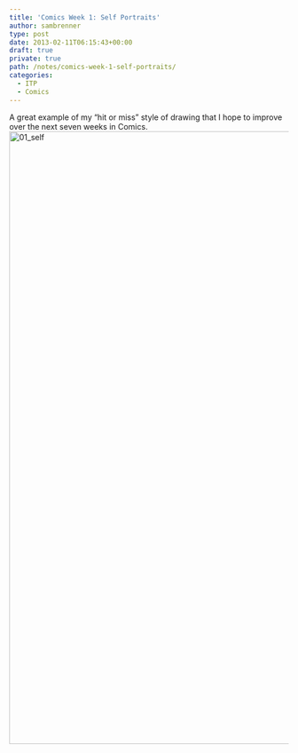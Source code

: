 ```yaml
---
title: 'Comics Week 1: Self Portraits'
author: sambrenner
type: post
date: 2013-02-11T06:15:43+00:00
draft: true
private: true
path: /notes/comics-week-1-self-portraits/
categories:
  - ITP
  - Comics
---
```

A great example of my &#8220;hit or miss&#8221; style of drawing that I hope to improve over the next seven weeks in Comics.
<img class="aligncenter size-full wp-image-269" alt="01_self" src="/img/uploads/2013/02/01_self.jpg" width="600" height="1104" srcset="https://samjbrenner.com/img/uploads/2013/02/01_self.jpg 600w, https://samjbrenner.com/img/uploads/2013/02/01_self-557x1024.jpg 557w" sizes="(max-width: 600px) 100vw, 600px" />
